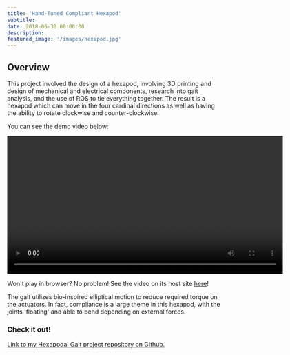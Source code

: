 ```yaml
---
title: 'Hand-Tuned Compliant Hexapod'
subtitle:
date: 2018-06-30 00:00:00
description:
featured_image: '/images/hexapod.jpg'
---
```


## Overview
This project involved the design of a hexapod, involving 3D printing and design of mechanical and electrical components, research into gait analysis, and the use of ROS to tie everything together. The result is a hexapod which can move in the four cardinal directions as well as having the ability to rotate clockwise and counter-clockwise.

You can see the demo video below:

<!-- <iframe width="640" height="360" src="https://www.youtube.com/embed/c8YuM24-HN4" title="Hexapodal Gait" frameborder="0" allow="accelerometer; autoplay; clipboard-write; encrypted-media; gyroscope; picture-in-picture" allowfullscreen></iframe>

<iframe src="https://www.youtube.com/watch?v=c8YuM24-HN4&feature=youtu.be" width="640" height="360" frameborder="0" allow="accelerometer; autoplay; encrypted-media; gyroscope; picture-in-picture" allowfullscreen></iframe> -->

<video controls width="640">
    <source src="{{site.baseurl}}/videos/Hexapodal_Gait.mp4" type=video/mp4>
</video>

Won't play in browser? No problem! See the video on its host site [here](https://www.youtube.com/watch?v=c8YuM24-HN4&feature=youtu.be)!

The gait utilizes bio-inspired elliptical motion to reduce required torque on the actuators. In fact, compliance is a large theme in this hexapod, with the joints 'floating' and able to bend depending on external forces.

### Check it out!
[Link to my Hexapodal Gait project repository on Github.](https://github.com/mossti/winterproject_hexapod)
